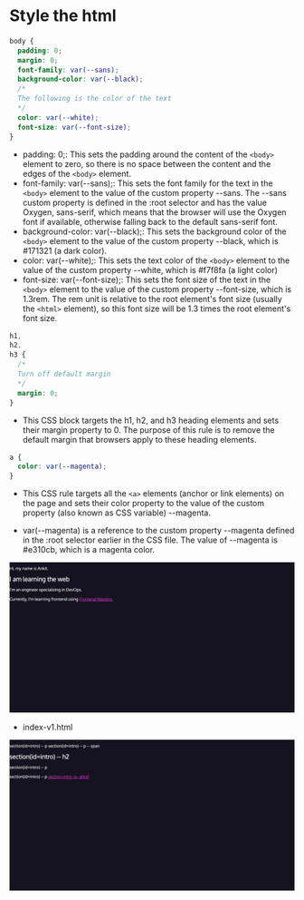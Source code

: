 # Style the html

```css
body {
  padding: 0;
  margin: 0;
  font-family: var(--sans);
  background-color: var(--black);
  /*
  The following is the color of the text
  */
  color: var(--white);
  font-size: var(--font-size);
}
```

- padding: 0;: This sets the padding around the content of the `<body>` element to zero, so there is no space between the content and the edges of the `<body>` element.
- font-family: var(--sans);: This sets the font family for the text in the `<body>` element to the value of the custom property --sans. The --sans custom property is defined in the :root selector and has the value Oxygen, sans-serif, which means that the browser will use the Oxygen font if available, otherwise falling back to the default sans-serif font.
- background-color: var(--black);: This sets the background color of the `<body>` element to the value of the custom property --black, which is #171321 (a dark color).
- color: var(--white);: This sets the text color of the `<body>` element to the value of the custom property --white, which is #f7f8fa (a light color)
- font-size: var(--font-size);: This sets the font size of the text in the `<body>` element to the value of the custom property --font-size, which is 1.3rem. The rem unit is relative to the root element's font size (usually the `<html>` element), so this font size will be 1.3 times the root element's font size.

```css
h1,
h2,
h3 {
  /*
  Turn off default margin
  */
  margin: 0;
}
```

- This CSS block targets the h1, h2, and h3 heading elements and sets their margin property to 0. The purpose of this rule is to remove the default margin that browsers apply to these heading elements.


```css
a {
  color: var(--magenta);
}
```

- This CSS rule targets all the `<a>` elements (anchor or link elements) on the page and sets their color property to the value of the custom property (also known as CSS variable) --magenta.

- var(--magenta) is a reference to the custom property --magenta defined in the :root selector earlier in the CSS file. The value of --magenta is #e310cb, which is a magenta color.


![img](.images/image-2023-04-17-18-26-16.png)

- index-v1.html


![img](.images/image-2023-04-17-18-30-32.png)
